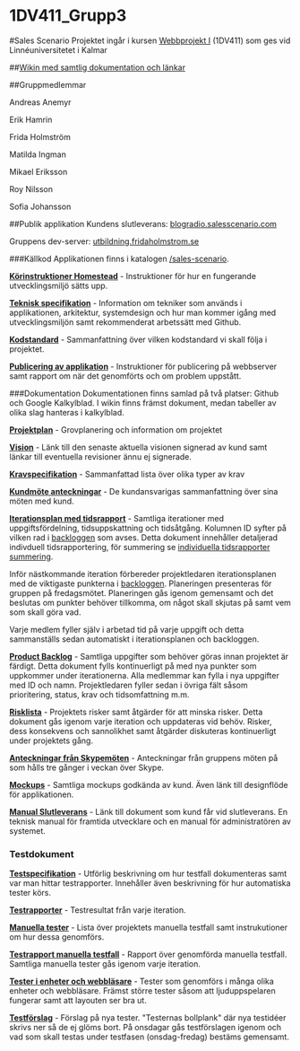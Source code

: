 # 1DV411_Grupp3

#Sales Scenario
Projektet ingår i kursen [Webbprojekt I](https://github.com/mickeeri/sales-scenario/wiki) (1DV411) som ges vid Linnéuniversitetet i Kalmar

##[Wikin med samtlig dokumentation och länkar](https://github.com/mickeeri/sales-scenario/wiki)

##Gruppmedlemmar

Andreas Anemyr

Erik Hamrin

Frida Holmström

Matilda Ingman

Mikael Eriksson

Roy Nilsson

Sofia Johansson


##Publik applikation
Kundens slutleverans: [blogradio.salesscenario.com](http://blogradio.salesscenario.com)

Gruppens dev-server: [utbildning.fridaholmstrom.se](http://utbildning.fridaholmstrom.se)

###Källkod
Applikationen finns i katalogen [/sales-scenario](https://github.com/mickeeri/sales-scenario/tree/master/sales-scenario).

**[Körinstruktioner Homestead](https://github.com/mickeeri/sales-scenario/wiki/K%C3%B6rinstruktioner-Homestead)** - Instruktioner för hur en fungerande utvecklingsmiljö sätts upp.

**[Teknisk specifikation](https://github.com/mickeeri/sales-scenario/wiki/Teknisk-specifikation)** - Information om tekniker som används i applikationen, arkitektur, systemdesign och hur man kommer igång med utvecklingsmiljön samt rekommenderat arbetssätt med Github.

**[Kodstandard](https://github.com/mickeeri/sales-scenario/wiki/Kodstandard)** - Sammanfattning över vilken kodstandard vi skall följa i projektet.

**[Publicering av applikation](https://github.com/mickeeri/sales-scenario/wiki/Publicering-av-applikation)** - Instruktioner för publicering på  webbserver samt rapport om när det genomförts och om problem uppstått.

###Dokumentation
Dokumentationen finns samlad på två platser: Github och Google Kalkylblad. I wikin finns främst dokument, medan tabeller av olika slag hanteras i kalkylblad.

**[Projektplan](https://github.com/mickeeri/sales-scenario/wiki/Projektplan)** - Grovplanering och information om projektet

**[Vision](https://github.com/mickeeri/sales-scenario/wiki/Vision)** - Länk till den senaste aktuella visionen signerad av kund samt länkar till eventuella revisioner ännu ej signerade.

**[Kravspecifikation](https://github.com/mickeeri/sales-scenario/wiki/kravspecifikation)** - Sammanfattad lista över olika typer av krav

**[Kundmöte anteckningar](https://github.com/mickeeri/sales-scenario/wiki/Kundmöte-anteckningar)** - De kundansvarigas sammanfattning över sina möten med kund.

**[Iterationsplan med tidsrapport](https://docs.google.com/spreadsheets/d/1-D76faNc3Kuc74oD8OJzH_HKf5gSesR88i4GvBXw2cM/edit?pref=2&pli=1#gid=0)** - Samtliga iterationer med uppgiftsfördelning, tidsuppskattning och tidsåtgång. Kolumnen ID syfter på vilken rad i [backloggen](https://docs.google.com/spreadsheets/d/1-D76faNc3Kuc74oD8OJzH_HKf5gSesR88i4GvBXw2cM/edit?pref=2&pli=1#gid=2040506503) som avses. Detta dokument innehåller detaljerad indivduell tidsrapportering, för summering se [individuella tidsrapporter summering](https://docs.google.com/spreadsheets/d/1-D76faNc3Kuc74oD8OJzH_HKf5gSesR88i4GvBXw2cM/edit#gid=615172291).



Inför nästkommande iteration förbereder projektledaren iterationsplanen med de viktigaste punkterna i [backloggen](https://docs.google.com/spreadsheets/d/1-D76faNc3Kuc74oD8OJzH_HKf5gSesR88i4GvBXw2cM/edit?pref=2&pli=1#gid=2040506503). Planeringen presenteras för gruppen på fredagsmötet. Planeringen gås igenom gemensamt och det beslutas om punkter behöver tillkomma, om något skall skjutas på samt vem som skall göra vad.

Varje medlem fyller själv i arbetad tid på varje uppgift och detta sammanställs sedan automatiskt i iterationsplanen och backloggen.

**[Product Backlog](https://docs.google.com/spreadsheets/d/1-D76faNc3Kuc74oD8OJzH_HKf5gSesR88i4GvBXw2cM/edit?pref=2&pli=1#gid=2040506503)** - Samtliga uppgifter som behöver göras innan projektet är färdigt. Detta dokument fylls kontinuerligt på med nya punkter som uppkommer under iterationerna. Alla medlemmar kan fylla i nya uppgifter med ID och namn. Projektledaren fyller sedan i övriga fält såsom prioritering, status, krav och tidsomfattning m.m.

**[Risklista](https://docs.google.com/spreadsheets/d/1-D76faNc3Kuc74oD8OJzH_HKf5gSesR88i4GvBXw2cM/edit?pref=2&pli=1#gid=688292102)** - Projektets risker samt åtgärder för att minska risker. Detta dokument gås igenom varje iteration och uppdateras vid behöv. Risker, dess konsekvens och sannolikhet samt åtgärder diskuteras kontinuerligt under projektets gång.

**[Anteckningar från Skypemöten](https://github.com/mickeeri/sales-scenario/wiki/Skypem%C3%B6te-anteckningar)** - Anteckningar från gruppens möten på som hålls tre gånger i veckan över Skype.

**[Mockups](https://github.com/mickeeri/sales-scenario/blob/master/design/README.md)** - Samtliga mockups godkända av kund. Även länk till designflöde för applikationen.

**[Manual Slutleverans](https://github.com/mickeeri/sales-scenario/wiki/Manual-Slutleverans)** - Länk till dokument som kund får vid slutleverans. En teknisk manual för framtida utvecklare och en manual för administratören av systemet.

### Testdokument
**[Testspecifikation](https://github.com/mickeeri/sales-scenario/wiki/Testspecifikation)** - Utförlig beskrivning om hur testfall dokumenteras samt var man hittar testrapporter. Innehåller även beskrivning för hur automatiska tester körs.

**[Testrapporter](https://github.com/mickeeri/sales-scenario/wiki/Testrapporter)** - Testresultat från varje iteration.

**[Manuella tester](https://docs.google.com/spreadsheets/d/1dDWbZILeAmRntMPzCi-98c64xXvfXwfCxUklWVjcEzI/edit?pref=2&pli=1#gid=1913271607)** - Lista över projektets manuella testfall samt instrukutioner om hur dessa genomförs.

**[Testrapport manuella testfall](https://docs.google.com/spreadsheets/d/1dDWbZILeAmRntMPzCi-98c64xXvfXwfCxUklWVjcEzI/edit?usp=sharing)** - Rapport över genomförda manuella testfall. Samtliga manuella tester gås igenom varje iteration.

**[Tester i  enheter och webbläsare](https://docs.google.com/spreadsheets/d/1dDWbZILeAmRntMPzCi-98c64xXvfXwfCxUklWVjcEzI/edit#gid=903271585)** - Tester som genomförs i många olika enheter och webbläsare. Främst större tester såsom att ljuduppspelaren fungerar samt att layouten ser bra ut.

**[Testförslag](https://docs.google.com/spreadsheets/d/1dDWbZILeAmRntMPzCi-98c64xXvfXwfCxUklWVjcEzI/edit#gid=756904634)** - Förslag på nya tester. "Testernas bollplank" där nya testidéer skrivs ner så de ej glöms bort. På onsdagar gås testförslagen igenom och vad som skall testas under testfasen (onsdag-fredag) bestäms gemensamt.
